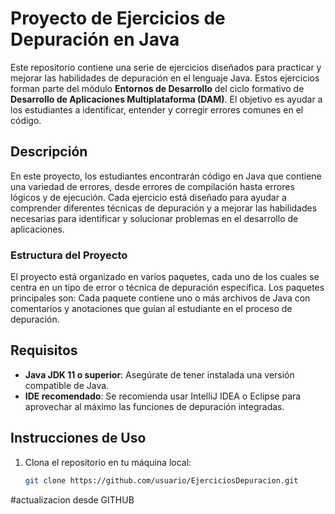 # Proyecto de Ejercicios de Depuración en Java

Este repositorio contiene una serie de ejercicios diseñados para practicar y mejorar las habilidades de depuración en el lenguaje Java. Estos ejercicios forman parte del módulo **Entornos de Desarrollo** del ciclo formativo de **Desarrollo de Aplicaciones Multiplataforma (DAM)**. El objetivo es ayudar a los estudiantes a identificar, entender y corregir errores comunes en el código.

## Descripción

En este proyecto, los estudiantes encontrarán código en Java que contiene una variedad de errores, desde errores de compilación hasta errores lógicos y de ejecución. Cada ejercicio está diseñado para ayudar a comprender diferentes técnicas de depuración y a mejorar las habilidades necesarias para identificar y solucionar problemas en el desarrollo de aplicaciones.

### Estructura del Proyecto

El proyecto está organizado en varios paquetes, cada uno de los cuales se centra en un tipo de error o técnica de depuración específica. Los paquetes principales son:
Cada paquete contiene uno o más archivos de Java con comentarios y anotaciones que guían al estudiante en el proceso de depuración.

## Requisitos

- **Java JDK 11 o superior**: Asegúrate de tener instalada una versión compatible de Java.
- **IDE recomendado**: Se recomienda usar IntelliJ IDEA o Eclipse para aprovechar al máximo las funciones de depuración integradas.
  
## Instrucciones de Uso

1. Clona el repositorio en tu máquina local:
   ```bash
   git clone https://github.com/usuario/EjerciciosDepuracion.git

#actualizacion desde GITHUB
